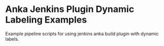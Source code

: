 # Anka Jenkins Plugin Dynamic Labeling Examples
Example pipeline scripts for using jenkins anka build plugin with dynamic labels.
